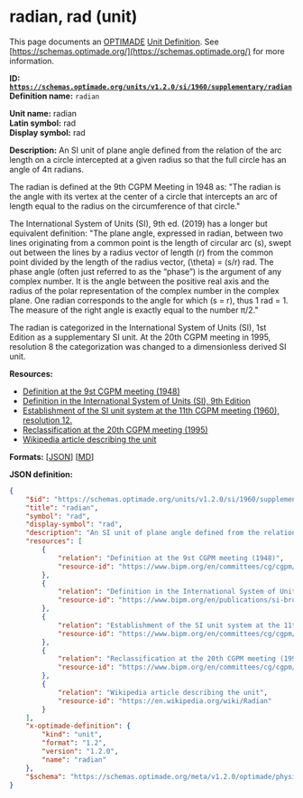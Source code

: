 # radian, rad (unit)
This page documents an [OPTIMADE](https://www.optimade.org/) [Unit Definition](https://schemas.optimade.org/#definitions). See [https://schemas.optimade.org/](https://schemas.optimade.org/) for more information.

**ID: [`https://schemas.optimade.org/units/v1.2.0/si/1960/supplementary/radian`](https://schemas.optimade.org/units/v1.2.0/si/1960/supplementary/radian)**  
**Definition name:** `radian`

**Unit name:** radian  
**Latin symbol:** rad  
**Display symbol:** rad  
  
**Description:** An SI unit of plane angle defined from the relation of the arc length on a circle intercepted at a given radius so that the full circle has an angle of 4π radians.

The radian is defined at the 9th CGPM Meeting in 1948 as: "The radian is the angle with its vertex at the center of a circle that intercepts an arc of length equal to the radius on the circumference of that circle."

The International System of Units (SI), 9th ed. (2019) has a longer but equivalent definition: "The plane angle, expressed in radian, between two lines originating from a common point is the length of circular arc \(s\), swept out between the lines by a radius vector of length \(r\) from the common point divided by the length of the radius vector, \(\theta\) = \(s/r\) rad. The phase angle (often just referred to as the “phase”) is the argument of any complex number. It is the angle between the positive real axis and the radius of the polar representation of the complex number in the complex plane. One radian corresponds to the angle for which \(s = r\), thus 1 rad = 1. The measure of the right angle is exactly equal to the number π/2."

The radian is categorized in the International System of Units (SI), 1st Edition as a supplementary SI unit.
At the 20th CGPM meeting in 1995, resolution 8 the categorization was changed to a dimensionless derived SI unit.

**Resources:**

- [Definition at the 9st CGPM meeting (1948)](https://www.bipm.org/en/committees/cg/cgpm/9-1948)
- [Definition in the International System of Units (SI), 9th Edition](https://www.bipm.org/en/publications/si-brochure)
- [Establishment of the SI unit system at the 11th CGPM meeting (1960), resolution 12.](https://www.bipm.org/en/committees/cg/cgpm/11-1960/resolution-12)
- [Reclassification at the 20th CGPM meeting (1995)](https://www.bipm.org/en/committees/cg/cgpm/20-1995/resolution-8)
- [Wikipedia article describing the unit](https://en.wikipedia.org/wiki/Radian)


**Formats:** [[JSON](radian.json)] [[MD](radian.md)]

**JSON definition:**

``` json
{
    "$id": "https://schemas.optimade.org/units/v1.2.0/si/1960/supplementary/radian",
    "title": "radian",
    "symbol": "rad",
    "display-symbol": "rad",
    "description": "An SI unit of plane angle defined from the relation of the arc length on a circle intercepted at a given radius so that the full circle has an angle of 4\u03c0 radians.\n\nThe radian is defined at the 9th CGPM Meeting in 1948 as: \"The radian is the angle with its vertex at the center of a circle that intercepts an arc of length equal to the radius on the circumference of that circle.\"\n\nThe International System of Units (SI), 9th ed. (2019) has a longer but equivalent definition: \"The plane angle, expressed in radian, between two lines originating from a common point is the length of circular arc \\(s\\), swept out between the lines by a radius vector of length \\(r\\) from the common point divided by the length of the radius vector, \\(\\theta\\) = \\(s/r\\) rad. The phase angle (often just referred to as the \u201cphase\u201d) is the argument of any complex number. It is the angle between the positive real axis and the radius of the polar representation of the complex number in the complex plane. One radian corresponds to the angle for which \\(s = r\\), thus 1 rad = 1. The measure of the right angle is exactly equal to the number \u03c0/2.\"\n\nThe radian is categorized in the International System of Units (SI), 1st Edition as a supplementary SI unit.\nAt the 20th CGPM meeting in 1995, resolution 8 the categorization was changed to a dimensionless derived SI unit.",
    "resources": [
        {
            "relation": "Definition at the 9st CGPM meeting (1948)",
            "resource-id": "https://www.bipm.org/en/committees/cg/cgpm/9-1948"
        },
        {
            "relation": "Definition in the International System of Units (SI), 9th Edition",
            "resource-id": "https://www.bipm.org/en/publications/si-brochure"
        },
        {
            "relation": "Establishment of the SI unit system at the 11th CGPM meeting (1960), resolution 12.",
            "resource-id": "https://www.bipm.org/en/committees/cg/cgpm/11-1960/resolution-12"
        },
        {
            "relation": "Reclassification at the 20th CGPM meeting (1995)",
            "resource-id": "https://www.bipm.org/en/committees/cg/cgpm/20-1995/resolution-8"
        },
        {
            "relation": "Wikipedia article describing the unit",
            "resource-id": "https://en.wikipedia.org/wiki/Radian"
        }
    ],
    "x-optimade-definition": {
        "kind": "unit",
        "format": "1.2",
        "version": "1.2.0",
        "name": "radian"
    },
    "$schema": "https://schemas.optimade.org/meta/v1.2.0/optimade/physical_unit_definition.md"
}
```